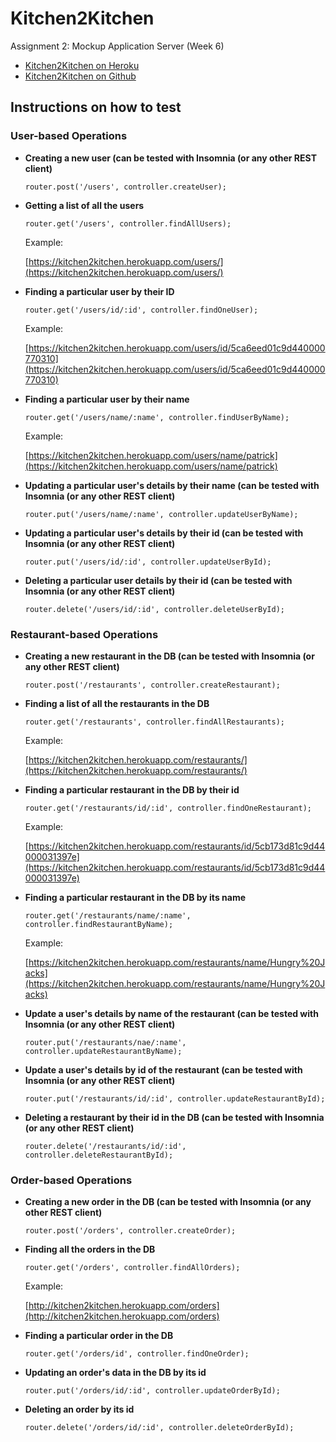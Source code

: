 # Kitchen2Kitchen

Assignment 2: Mockup Application Server (Week 6)

* [Kitchen2Kitchen on Heroku](https://kitchen2kitchen.herokuapp.com/) 
* [Kitchen2Kitchen on Github](https://github.com/masonhsieh/Web-Info/tree/master/Project)


## Instructions on how to test
### User-based Operations
* **Creating a new user (can be tested with Insomnia (or any other REST client)**

  ```router.post('/users', controller.createUser);```
 

* **Getting a list of all the users**

   ```router.get('/users', controller.findAllUsers);```
  
  Example:

  [https://kitchen2kitchen.herokuapp.com/users/](https://kitchen2kitchen.herokuapp.com/users/)
   

* **Finding a particular user by their ID**

   ```router.get('/users/id/:id', controller.findOneUser);```
  
  Example:

  [https://kitchen2kitchen.herokuapp.com/users/id/5ca6eed01c9d440000770310](https://kitchen2kitchen.herokuapp.com/users/id/5ca6eed01c9d440000770310)
     

* **Finding a particular user by their name**

   ```router.get('/users/name/:name', controller.findUserByName);```
  
  Example:

  [https://kitchen2kitchen.herokuapp.com/users/name/patrick](https://kitchen2kitchen.herokuapp.com/users/name/patrick)
     

* **Updating a particular user's details by their name (can be tested with Insomnia (or any other REST client)**

   ```router.put('/users/name/:name', controller.updateUserByName);```


* **Updating a particular user's details by their id (can be tested with Insomnia (or any other REST client)**

   ```router.put('/users/id/:id', controller.updateUserById);```
  

* **Deleting a particular user details by their id (can be tested with Insomnia (or any other REST client)**

   ```router.delete('/users/id/:id', controller.deleteUserById);```


### Restaurant-based Operations
* **Creating a new restaurant in the DB (can be tested with Insomnia (or any other REST client)**

  ```router.post('/restaurants', controller.createRestaurant);```


* **Finding a list of all the restaurants in the DB**

   ```router.get('/restaurants', controller.findAllRestaurants);```
   
  Example:

  [https://kitchen2kitchen.herokuapp.com/restaurants/](https://kitchen2kitchen.herokuapp.com/restaurants/)


* **Finding a particular restaurant in the DB by their id**

   ```router.get('/restaurants/id/:id', controller.findOneRestaurant);```
   
  Example:

  [https://kitchen2kitchen.herokuapp.com/restaurants/id/5cb173d81c9d44000031397e](https://kitchen2kitchen.herokuapp.com/restaurants/id/5cb173d81c9d44000031397e)
   

* **Finding a particular restaurant in the DB by its name**

   ```router.get('/restaurants/name/:name', controller.findRestaurantByName);```
   
   Example:
   
   [https://kitchen2kitchen.herokuapp.com/restaurants/name/Hungry%20Jacks](https://kitchen2kitchen.herokuapp.com/restaurants/name/Hungry%20Jacks)


* **Update a user's details by name of the restaurant (can be tested with Insomnia (or any other REST client)**

  ```router.put('/restaurants/nae/:name', controller.updateRestaurantByName);```


* **Update a user's details by id of the restaurant (can be tested with Insomnia (or any other REST client)**

  ```router.put('/restaurants/id/:id', controller.updateRestaurantById);```


* **Deleting a restaurant by their id in the DB (can be tested with Insomnia (or any other REST client)**

  ```router.delete('/restaurants/id/:id', controller.deleteRestaurantById);```


### Order-based Operations
* **Creating a new order in the DB (can be tested with Insomnia (or any other REST client)**

  ```router.post('/orders', controller.createOrder);```
  
  
* **Finding all the orders in the DB**

  ```router.get('/orders', controller.findAllOrders);```
  
  Example:
  
  [http://kitchen2kitchen.herokuapp.com/orders](http://kitchen2kitchen.herokuapp.com/orders)


* **Finding a particular order in the DB**

  ```router.get('/orders/id', controller.findOneOrder);```  


* **Updating an order's data in the DB by its id**

  ```router.put('/orders/id/:id', controller.updateOrderById);```


* **Deleting an order by its id**

  ```router.delete('/orders/id/:id', controller.deleteOrderById);```
